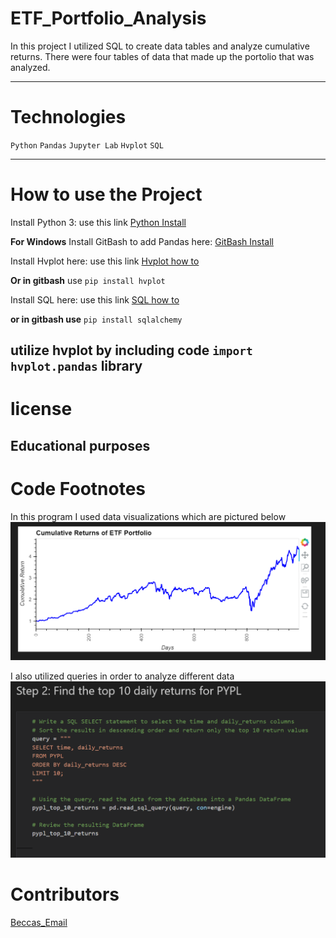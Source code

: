 # ETF_Portfolio_Analysis
In this project I utilized SQL to create data tables and analyze cumulative returns. There were four tables of data that made up the portolio that was analyzed. 

---
# Technologies
`Python`
`Pandas`
`Jupyter Lab`
`Hvplot`
`SQL`

---

# How to use the Project
Install Python 3: use this link  [Python Install](https://www.python.org/)

**For Windows**
Install GitBash to add Pandas here: [GitBash Install](https://gitforwindows.org/) 

Install Hvplot here: use this link [Hvplot how to](https://pypi.org/project/hvplot/)

**Or in gitbash** use `pip install hvplot`

Install SQL here: use this link [SQL how to](https://pypi.org/project/python-sql/)

**or in gitbash use** `pip install sqlalchemy`


utilize hvplot by including code `import hvplot.pandas` library
---
# license
**Educational purposes**
---

# Code Footnotes

In this program I used data visualizations which are pictured below
![Cumulative_Returns](https://github.com/beccabeastly/ETF_Portfolio_Analysis/blob/main/portfolio_returns_photo.png)

I also utilized queries in order to analyze different data
![Query](https://github.com/beccabeastly/ETF_Portfolio_Analysis/blob/main/query_photo.png)
# Contributors
[Beccas_Email](beccabeastly@gmail.com)
